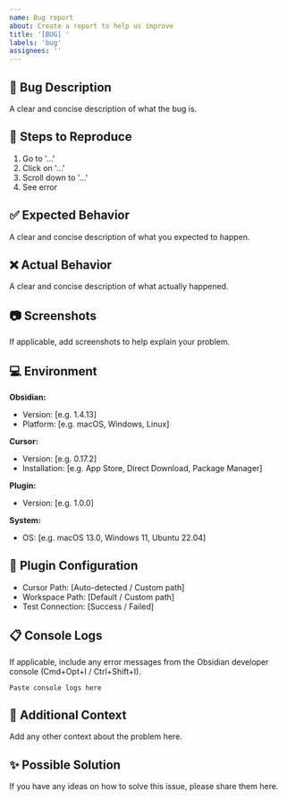 ```yaml
---
name: Bug report
about: Create a report to help us improve
title: '[BUG] '
labels: 'bug'
assignees: ''
---
```


## 🐛 Bug Description
A clear and concise description of what the bug is.

## 🔄 Steps to Reproduce
1. Go to '...'
2. Click on '...'
3. Scroll down to '...'
4. See error

## ✅ Expected Behavior
A clear and concise description of what you expected to happen.

## ❌ Actual Behavior
A clear and concise description of what actually happened.

## 📷 Screenshots
If applicable, add screenshots to help explain your problem.

## 💻 Environment
**Obsidian:**
- Version: [e.g. 1.4.13]
- Platform: [e.g. macOS, Windows, Linux]

**Cursor:**
- Version: [e.g. 0.17.2]
- Installation: [e.g. App Store, Direct Download, Package Manager]

**Plugin:**
- Version: [e.g. 1.0.0]

**System:**
- OS: [e.g. macOS 13.0, Windows 11, Ubuntu 22.04]

## 🔧 Plugin Configuration
- Cursor Path: [Auto-detected / Custom path]
- Workspace Path: [Default / Custom path]
- Test Connection: [Success / Failed]

## 📋 Console Logs
If applicable, include any error messages from the Obsidian developer console (Cmd+Opt+I / Ctrl+Shift+I).

```
Paste console logs here
```

## 🤔 Additional Context
Add any other context about the problem here.

## ✨ Possible Solution
If you have any ideas on how to solve this issue, please share them here.
